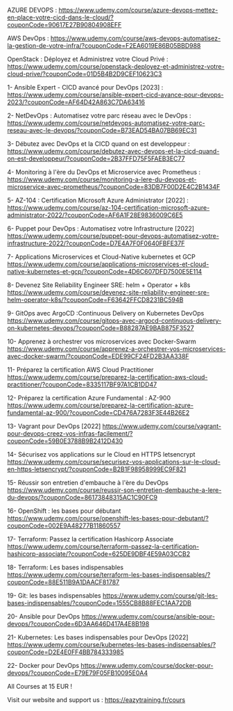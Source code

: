 AZURE DEVOPS : https://www.udemy.com/course/azure-devops-mettez-en-place-votre-cicd-dans-le-cloud/?couponCode=90617E27B90804908EFF

AWS DevOps : https://www.udemy.com/course/aws-devops-automatisez-la-gestion-de-votre-infra/?couponCode=F2EA6019E86B05BBD988

OpenStack : Déployez et Administrez votre Cloud Privé : https://www.udemy.com/course/openstack-deployez-et-administrez-votre-cloud-prive/?couponCode=01D5B4B2D9CEF10623C3

1- Ansible Expert - CICD avancé pour DevOps [2023] : https://www.udemy.com/course/ansible-expert-cicd-avance-pour-devops-2023/?couponCode=AF64D42A863C7DA63416

2- NetDevOps : Automatisez votre parc réseau avec le DevOps : https://www.udemy.com/course/netdevops-automatisez-votre-parc-reseau-avec-le-devops/?couponCode=B73EAD54BA07BB69EC31

3- Débutez avec DevOps et la CICD quand on est developpeur : https://www.udemy.com/course/debutez-avec-devops-et-la-cicd-quand-on-est-developpeur/?couponCode=2B37FFD75F5FAEB3EC77

4- Monitoring à l'ère du DevOps et Microservice avec Prometheus : https://www.udemy.com/course/monitoring-a-lere-du-devops-et-microservice-avec-prometheus/?couponCode=83DB7F00D2E4C2B1434F

5- AZ-104 : Certification Microsoft Azure Administrator [2022] : https://www.udemy.com/course/az-104-certification-microsoft-azure-administrator-2022/?couponCode=AF6A1F28E9836009C6E5

6- Puppet pour DevOps : Automatisez votre Infrastructure [2022] https://www.udemy.com/course/puppet-pour-devops-automatisez-votre-infrastructure-2022/?couponCode=D7E4A7F0F0640FBFE37F

7- Applications Microservices et Cloud-Native kubernetes et GCP https://www.udemy.com/course/applications-microservices-et-cloud-native-kubernetes-et-gcp/?couponCode=4D6C607DFD7500E5E114

8- Devenez Site Reliability Engineer SRE: helm + Operator + k8s https://www.udemy.com/course/devenez-site-reliability-engineer-sre-helm-operator-k8s/?couponCode=F63642FFCD8231BC594B

9- GitOps avec ArgoCD :Continuous Delivery on Kubernetes DevOps https://www.udemy.com/course/gitops-avec-argocd-continuous-delivery-on-kubernetes-devops/?couponCode=B88287AE9BAB875F3527

10- Apprenez à orchestrer vos microservices avec Docker-Swarm https://www.udemy.com/course/apprenez-a-orchestrer-vos-microservices-avec-docker-swarm/?couponCode=EDE99CF24FD2B3AA338F

11- Préparez la certification AWS Cloud Practitioner https://www.udemy.com/course/preparez-la-certification-aws-cloud-practitioner/?couponCode=8335117BF97A1CB1DD47

12- Préparez la certification Azure Fundamental : AZ-900  https://www.udemy.com/course/preparez-la-certification-azure-fundamental-az-900/?couponCode=CD476A7283F3E44B26E2

13- Vagrant pour DevOps [2022] https://www.udemy.com/course/vagrant-pour-devops-creez-vos-infras-facilement/?couponCode=59B0E3788B9B2412D430

14- Sécurisez vos applications sur le Cloud en HTTPS letsencrypt https://www.udemy.com/course/securisez-vos-applications-sur-le-cloud-en-https-letsencrypt/?couponCode=B2B1F98958999EC9F821

15- Réussir son entretien d'embauche à l'ère du DevOps
https://www.udemy.com/course/reussir-son-entretien-dembauche-a-lere-du-devops/?couponCode=86173848315AC1C90FC9

16- OpenShift : les bases pour débutant
https://www.udemy.com/course/openshift-les-bases-pour-debutant/?couponCode=002E9A48277B11860557

17- Terraform: Passez la certification Hashicorp Associate
https://www.udemy.com/course/terraform-passez-la-certification-hashicorp-associate/?couponCode=625DE9DBF4E59A03CCB2

18- Terraform: Les bases indispensables
https://www.udemy.com/course/terraform-les-bases-indispensables/?couponCode=88E511B9A1DAACF81787

19- Git: les bases indispensables
https://www.udemy.com/course/git-les-bases-indispensables/?couponCode=1555CB8B88FEC1AA72DB

20- Ansible pour DevOps
https://www.udemy.com/course/ansible-pour-devops/?couponCode=6D3AA646D417A4E8B198

21- Kubernetes: Les bases indispensables pour DevOps [2022]
https://www.udemy.com/course/kubernetes-les-bases-indispensables/?couponCode=D2E4E0FF4BB784333985

22- Docker pour DevOps
https://www.udemy.com/course/docker-pour-devops/?couponCode=E79E79F05FB10095E0A4



All Courses at 15 EUR !

Visit our website and support us : https://eazytraining.fr/cours
